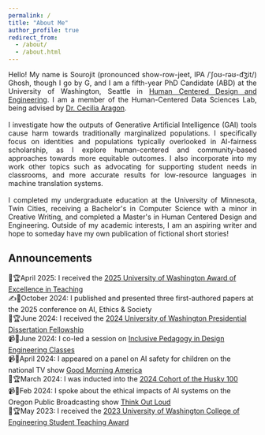 ```yaml
---
permalink: /
title: "About Me"
author_profile: true
redirect_from: 
  - /about/
  - /about.html
---
```


<div align="justify"> Hello! My name is Sourojit (pronounced show-row-jeet, IPA /ˈʃoʊ-rəʊ-d͡ʒit/) Ghosh, though I go by G, and I am a fifth-year PhD Candidate (ABD) at the University of Washington, Seattle in <a href = "https://www.hcde.washington.edu/">Human Centered Design and Engineering</a>. I am a member of the Human-Centered Data Sciences Lab, being advised by <a href = "https://faculty.washington.edu/aragon/">Dr. Cecilia Aragon</a>. <br><br> 
  I investigate how the outputs of Generative Artificial Intelligence (GAI) tools cause harm towards traditionally marginalized populations. I specifically focus on identities and populations typically overlooked in AI-fairness scholarship, as I explore human-centered and community-based approaches towards more equitable outcomes. I also incorporate into my work other topics such as advocating for supporting student needs in classrooms, and more accurate results for low-resource languages in machine translation systems. <br><br>
  I completed my undergraduate education at the University of Minnesota, Twin Cities, receiving a Bachelor's in Computer Science with a minor in Creative Writing, and completed a Master's in Human Centered Design and Engineering. Outside of my academic interests, I am an aspiring writer and hope to someday have my own publication of fictional short stories! </div>

<h2>Announcements</h2>
🥇🏆April 2025: I received the <a href = "https://www.hcde.washington.edu/news/article/2025-04-14/hcde-phd-candidate-sourojit-ghosh-receives-uw-excellence-teaching-award">2025 University of Washington Award of Excellence in Teaching</a> <br>
✍️📃October 2024: I published and presented three first-authored papers at the 2025 conference on AI, Ethics & Society <br>
🥇🏆June 2024: I received the <a href = "https://www.hcde.washington.edu/news/article/2024-06-17/phd-candidate-sourojit-ghosh-receives-presidential-dissertation-fellowship">2024 University of Washington Presidential Dissertation Fellowship</a> <br>
📹🎤June 2024: I co-led a session on <a href = "https://www.hcde.washington.edu/news/article/2024-06-13/recording-inclusive-pedagogy-workshop-sarah-coppola-and-sourojit-ghosh"> Inclusive Pedagogy in Design Engineering Classes</a> <br>
📹🎤April 2024: I appeared on a panel on AI safety for children on the national TV show <a href = "https://youtu.be/_Yk2bRvzfI8?si=5YBsxrNkoTmJh3WC"> Good Morning America</a> <br>
🥇🏆March 2024: I was inducted into the <a href = "https://www.hcde.washington.edu/news/husky100-2024">2024 Cohort of the Husky 100</a> <br>
📹🎤Feb 2024: I spoke about the ethical impacts of AI systems on the Oregon Public Broadcasting show <a href = "https://www.opb.org/article/2024/02/13/navigating-the-ethical-challenges-of-artificial-intelligence/"> Think Out Loud</a> <br>
🥇🏆May 2023: I received the <a href = "https://www.hcde.washington.edu/news/article/2023-05-23/hcde-students-faculty-and-staff-named-2023-college-engineering-awardees">2023 University of Washington College of Engineering Student Teaching Award</a> <br>
